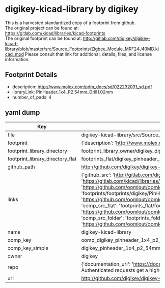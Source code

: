 # digikey-kicad-library by digikey  
This is a harvested standardized copy of a footprint from github.  
The original project can be found at:  
https://gitlab.com/kicad/libraries/kicad-footprints  
The original footprint can be found at:
http://gitlab.com/digikey/digikey-kicad-library/blob/master/src/Source_Footprints/Zigbee_Module_MRF24J40MD.kicad_mod
Please consult that link for additional, details, files, and license information.  
## Footprint Details
* description: http://www.molex.com/pdm_docs/sd/022232031_sd.pdf  
* libraryLink: PinHeader_1x4_P2.54mm_Drill1.02mm  
* number_of_pads: 4  
## yaml dump  
| Key | Value |  
| --- | --- |  
| file | digikey-kicad-library/src/Source_Footprints/PinHeader_1x4_P2.54mm_Drill1.02mm.kicad_mod |  
| footprint | {'description': 'http://www.molex.com/pdm_docs/sd/022232031_sd.pdf', 'libraryLink': 'PinHeader_1x4_P2.54mm_Drill1.02mm', 'number_of_pads': 4} |  
| footprint_library_directory | footprint_library_owner/digikey_digikey-kicad-library |  
| footprint_library_directory_flat | footprints_flat/digikey_pinheader_1x4_p2_54mm_drill1_02mm_pinheader_1x4_p2_54mm_drill1_02mm/working |  
| github_path | http://github.com/digikey/digikey-kicad-library/blob/master/src/Source_Footprints/PinHeader_1x4_P2.54mm_Drill1.02mm.kicad_mod |  
| links | {'github_src': 'http://gitlab.com/digikey/digikey-kicad-library/blob/master/src/Source_Footprints/Zigbee_Module_MRF24J40MD.kicad_mod', 'github_src_repo': 'https://gitlab.com/kicad/libraries/kicad-footprints', 'oomp_bot': 'footprints/digikey_pinheader_1x4_p2_54mm_drill1_02mm_pinheader_1x4_p2_54mm_drill1_02mm/working', 'oomp_bot_github': 'https://github.com/oomlout/oomlout_oomp_footprint_bot/tree/main/footprints/digikey_pinheader_1x4_p2_54mm_drill1_02mm_pinheader_1x4_p2_54mm_drill1_02mm/working', 'oomp_doc': 'footprints/footprints/digikey/PinHeader_1x4_P2.54mm_Drill1.02mm.kicad_mod/PinHeader_1x4_P2.54mm_Drill1.02mm/working/', 'oomp_doc_github': 'https://github.com/oomlout/oomlout_oomp_footprint_doc/tree/main/footprints/footprints/digikey/PinHeader_1x4_P2.54mm_Drill1.02mm.kicad_mod/PinHeader_1x4_P2.54mm_Drill1.02mm/working', 'oomp_src_flat': 'footprints_flat/footprints_flat/digikey_pinheader_1x4_p2_54mm_drill1_02mm_pinheader_1x4_p2_54mm_drill1_02mm/working', 'oomp_src_flat_github': 'https://github.com/oomlout/oomlout_oomp_footprint_src/tree/main/footprints_flat/digikey_pinheader_1x4_p2_54mm_drill1_02mm_pinheader_1x4_p2_54mm_drill1_02mm/working', 'oomp_src_folder': 'footprints_folder/footprints_folder/digikey/PinHeader_1x4_P2.54mm_Drill1.02mm.kicad_mod/PinHeader_1x4_P2.54mm_Drill1.02mm/working', 'oomp_src_folder_github': 'https://github.com/oomlout/oomlout_oomp_footprint_src/tree/main/footprints_folder/digikey/PinHeader_1x4_P2.54mm_Drill1.02mm.kicad_mod/PinHeader_1x4_P2.54mm_Drill1.02mm/working'} |  
| name | digikey-kicad-library |  
| oomp_key | oomp_digikey_pinheader_1x4_p2_54mm_drill1_02mm_pinheader_1x4_p2_54mm_drill1_02mm |  
| oomp_key_simple | digikey_pinheader_1x4_p2_54mm_drill1_02mm_pinheader_1x4_p2_54mm_drill1_02mm |  
| owner | digikey |  
| repo | {'documentation_url': 'https://docs.github.com/rest/overview/resources-in-the-rest-api#rate-limiting', 'message': "API rate limit exceeded for 84.66.173.59. (But here's the good news: Authenticated requests get a higher rate limit. Check out the documentation for more details.)"} |  
| url | http://github.com/digikey/digikey-kicad-library |  

